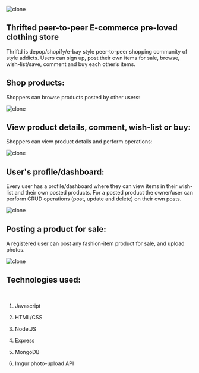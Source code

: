 ![clone](https://imgur.com/slcUVwe.png)

## Thrifted peer-to-peer E-commerce pre-loved clothing store 

Thriftd is depop/shopify/e-bay style peer-to-peer shopping community of style addicts. Users can sign up, post their own items for sale, browse, wish-list/save, comment and buy each other’s items.
<br>

## Shop products:

Shoppers can browse products posted by other users:

![clone](https://imgur.com/nohNAYS.png)

## View product details, comment, wish-list or buy:

Shoppers can view product details and perform operations:

![clone](https://imgur.com/6BrGDP4.png)

## User's profile/dashboard:

Every user has a profile/dashboard where they can view items in their wish-list and their own posted products. For a posted product the owner/user can perform CRUD operations (post, update and delete) on their own posts.  

![clone](https://imgur.com/h7e8B6u.png)

## Posting a product for sale:

A registered user can post any fashion-item product for sale, and upload photos.

![clone](https://imgur.com/En5Bdbu.png)

## Technologies used:
<br>

1. Javascript

2. HTML/CSS

3. Node.JS

4. Express

5. MongoDB

6. Imgur photo-upload API


<br>
<br>
<br>
<br>







